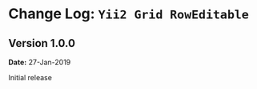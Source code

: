 Change Log: `Yii2 Grid RowEditable`
=======================

## Version 1.0.0

**Date:** 27-Jan-2019

Initial release